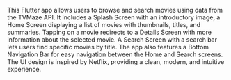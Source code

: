 This Flutter app allows users to browse and search movies using data from the TVMaze API. 
It includes a Splash Screen with an introductory image, a Home Screen displaying a list of movies with thumbnails, titles, and summaries. Tapping on a movie redirects to a Details Screen with more information about the selected movie. 
A Search Screen with a search bar lets users find specific movies by title. 
The app also features a Bottom Navigation Bar for easy navigation between the Home and Search screens. 
The UI design is inspired by Netflix, providing a clean, modern, and intuitive experience.
